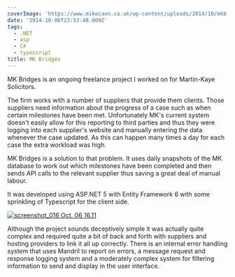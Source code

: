 ```yaml
---
coverImage: 'https://www.mikecann.co.uk/wp-content/uploads/2014/10/mkb-header.png'
date: '2014-10-06T23:53:48.000Z'
tags:
  - .NET
  - asp
  - C#
  - typescript
title: MK Bridges
---
```


MK Bridges is an ongoing freelance project I worked on for Martin-Kaye Solicitors.

<!-- more -->

The firm works with a number of suppliers that provide them clients. Those suppliers need information about the progress of a case such as when certain milestones have been met. Unfortunately MK's current system doesn't easily allow for this reporting to third parties and thus they were logging into each supplier's website and manually entering the data whenever the case updated. As this can happen many times a day for each case the extra workload was high.

MK Bridges is a solution to that problem. It uses daily snapshots of the MK database to work out which milestones have been completed and then sends API calls to the relevant supplier thus saving a great deal of manual labour.

It was developed using ASP.NET 5 with Entity Framework 6 with some sprinkling of Typescript for the client side.

[![screenshot_016 Oct. 06 16.11](https://www.mikecann.co.uk/wp-content/uploads/2014/10/screenshot_016-Oct.-06-16.11-1024x568.png)](https://www.mikecann.co.uk/wp-content/uploads/2014/10/screenshot_016-Oct.-06-16.11.png)

Although the project sounds deceptively simple it was actually quite complex and required quite a bit of back and forth with suppliers and hosting providers to link it all up correctly. There is an internal error handling system that uses Mandril to report on errors, a message request and response logging system and a moderately complex system for filtering information to send and display in the user interface.
